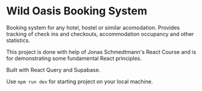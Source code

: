 <h1>Wild Oasis Booking System</h1>

Booking system for any hotel, hostel or similar acomodation. Provides tracking of check ins and checkouts, accommodation occupancy and other statistics.

This project is done with help of Jonas Schmedtmann's React Course and is for demonstrating some fundamental React principles.

Built with React Query and Supabase.

Use <code>npm run dev</code> for starting project on your local machine.
